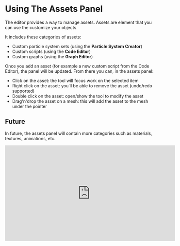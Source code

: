 # Using The Assets Panel

The editor provides a way to manage assets. Assets are element that you can use the customize your objects.

It includes these categories of assets:
* Custom particle system sets (using the **Particle System Creator**)
* Custom scripts (using the **Code Editor**)
* Custom graphs (using the **Graph Editor**)

Once you add an asset (for example a new custom script from the Code Editor), the panel will be updated. From there you can, in the assets panel:
* Click on the asset: the tool will focus work on the selected item
* Right click on the asset: you'll be able to remove the asset (undo/redo supported)
* Double click on the asset: open/show the tool to modify the asset
* Drag'n'drop the asset on a mesh: this will add the asset to the mesh under the pointer

## Future
In future, the assets panel will contain more categories such as materials, textures, animations, etc.

<iframe width="560" height="315" src="https://www.youtube.com/embed/TaMeFlUfqdE" frameborder="0" allow="autoplay; encrypted-media" allowfullscreen></iframe>
